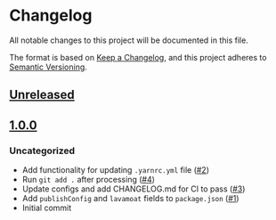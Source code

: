 # Changelog
All notable changes to this project will be documented in this file.

The format is based on [Keep a Changelog](https://keepachangelog.com/en/1.0.0/),
and this project adheres to [Semantic Versioning](https://semver.org/spec/v2.0.0.html).

## [Unreleased]

## [1.0.0]
### Uncategorized
- Add functionality for updating `.yarnrc.yml` file ([#2](https://github.com/MetaMask/template-sync/pull/2))
- Run `git add .` after processing ([#4](https://github.com/MetaMask/template-sync/pull/4))
- Update configs and add CHANGELOG.md for CI to pass ([#3](https://github.com/MetaMask/template-sync/pull/3))
- Add `publishConfig` and `lavamoat` fields to `package.json` ([#1](https://github.com/MetaMask/template-sync/pull/1))
- Initial commit

[Unreleased]: https://github.com/MetaMask/template-sync/compare/v1.0.0...HEAD
[1.0.0]: https://github.com/MetaMask/template-sync/releases/tag/v1.0.0
